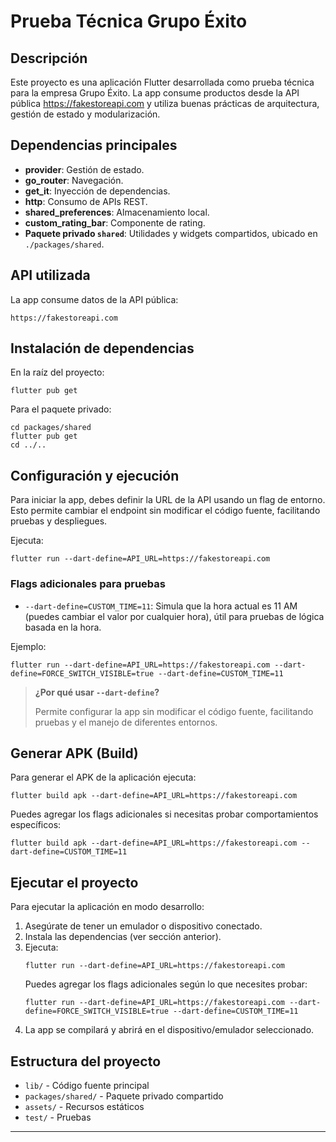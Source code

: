 # Prueba Técnica Grupo Éxito

## Descripción

Este proyecto es una aplicación Flutter desarrollada como prueba técnica para la empresa Grupo Éxito. La app consume productos desde la API pública https://fakestoreapi.com y utiliza buenas prácticas de arquitectura, gestión de estado y modularización.

## Dependencias principales

- **provider**: Gestión de estado.
- **go_router**: Navegación.
- **get_it**: Inyección de dependencias.
- **http**: Consumo de APIs REST.
- **shared_preferences**: Almacenamiento local.
- **custom_rating_bar**: Componente de rating.
- **Paquete privado `shared`**: Utilidades y widgets compartidos, ubicado en `./packages/shared`.

## API utilizada

La app consume datos de la API pública:
```
https://fakestoreapi.com
```


## Instalación de dependencias

En la raíz del proyecto:
```
flutter pub get
```
Para el paquete privado:
```
cd packages/shared
flutter pub get
cd ../..
```

## Configuración y ejecución

Para iniciar la app, debes definir la URL de la API usando un flag de entorno. Esto permite cambiar el endpoint sin modificar el código fuente, facilitando pruebas y despliegues.

Ejecuta:
```
flutter run --dart-define=API_URL=https://fakestoreapi.com
```


### Flags adicionales para pruebas

- `--dart-define=CUSTOM_TIME=11`: Simula que la hora actual es 11 AM (puedes cambiar el valor por cualquier hora), útil para pruebas de lógica basada en la hora.

Ejemplo:
```
flutter run --dart-define=API_URL=https://fakestoreapi.com --dart-define=FORCE_SWITCH_VISIBLE=true --dart-define=CUSTOM_TIME=11
```

> **¿Por qué usar `--dart-define`?**
>
> Permite configurar la app sin modificar el código fuente, facilitando pruebas y el manejo de diferentes entornos.

## Generar APK (Build)

Para generar el APK de la aplicación ejecuta:
```
flutter build apk --dart-define=API_URL=https://fakestoreapi.com
```
Puedes agregar los flags adicionales si necesitas probar comportamientos específicos:
```
flutter build apk --dart-define=API_URL=https://fakestoreapi.com --dart-define=CUSTOM_TIME=11
```


## Ejecutar el proyecto

Para ejecutar la aplicación en modo desarrollo:

1. Asegúrate de tener un emulador o dispositivo conectado.
2. Instala las dependencias (ver sección anterior).
3. Ejecuta:
	```
	flutter run --dart-define=API_URL=https://fakestoreapi.com
	```
	Puedes agregar los flags adicionales según lo que necesites probar:
	```
	flutter run --dart-define=API_URL=https://fakestoreapi.com --dart-define=FORCE_SWITCH_VISIBLE=true --dart-define=CUSTOM_TIME=11
	```
4. La app se compilará y abrirá en el dispositivo/emulador seleccionado.



## Estructura del proyecto

- `lib/` - Código fuente principal
- `packages/shared/` - Paquete privado compartido
- `assets/` - Recursos estáticos
- `test/` - Pruebas

---

